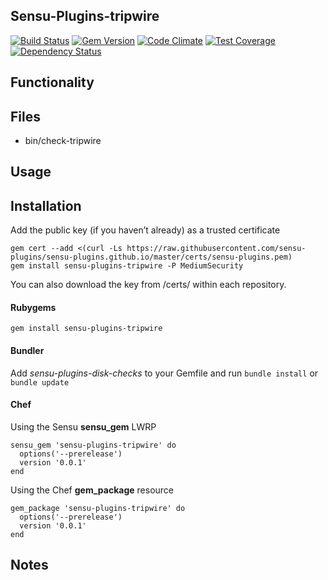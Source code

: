 ## Sensu-Plugins-tripwire

[![Build Status](https://travis-ci.org/sensu-plugins/sensu-plugins-tripwire.svg?branch=master)](https://travis-ci.org/sensu-plugins/sensu-plugins-tripwire)
[![Gem Version](https://badge.fury.io/rb/sensu-plugins-tripwire.svg)](http://badge.fury.io/rb/sensu-plugins-tripwire)
[![Code Climate](https://codeclimate.com/github/sensu-plugins/sensu-plugins-tripwire/badges/gpa.svg)](https://codeclimate.com/github/sensu-plugins/sensu-plugins-tripwire)
[![Test Coverage](https://codeclimate.com/github/sensu-plugins/sensu-plugins-tripwire/badges/coverage.svg)](https://codeclimate.com/github/sensu-plugins/sensu-plugins-tripwire)
[![Dependency Status](https://gemnasium.com/sensu-plugins/sensu-plugins-tripwire.svg)](https://gemnasium.com/sensu-plugins/sensu-plugins-tripwire)

## Functionality

## Files
 * bin/check-tripwire

## Usage

## Installation

Add the public key (if you haven’t already) as a trusted certificate

```
gem cert --add <(curl -Ls https://raw.githubusercontent.com/sensu-plugins/sensu-plugins.github.io/master/certs/sensu-plugins.pem)
gem install sensu-plugins-tripwire -P MediumSecurity
```

You can also download the key from /certs/ within each repository.

#### Rubygems

`gem install sensu-plugins-tripwire`

#### Bundler

Add *sensu-plugins-disk-checks* to your Gemfile and run `bundle install` or `bundle update`

#### Chef

Using the Sensu **sensu_gem** LWRP
```
sensu_gem 'sensu-plugins-tripwire' do
  options('--prerelease')
  version '0.0.1'
end
```

Using the Chef **gem_package** resource
```
gem_package 'sensu-plugins-tripwire' do
  options('--prerelease')
  version '0.0.1'
end
```

## Notes
